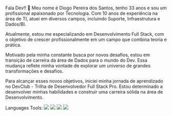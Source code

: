 Fala Dev!! :clap:
Meu nome é Diogo Pereira dos Santos, tenho 33 anos e sou um profissional apaixonado por Tecnologia. 
Com 10 anos de experiência na área de TI, atuei em diversos campos, incluindo Suporte, Infraestrutura e Dados/BI.

Atualmente, estou me especializando em Desenvolvimento Full Stack, com o objetivo de crescer profissionalmente em um campo que combina teoria e prática.

Motivado pela minha constante busca por novos desafios, estou em transição de carreira da área de Dados para o mundo do Dev. 
Essa mudança reflete minha vontade de explorar um universo de grandes transformações e desafios.

Para alcançar esses novos objetivos, iniciei minha jornada de aprendizado no DevClub - Trilha de Desenvolvedor Full Stack Pro. 
Estou determinado a desenvolver minhas habilidades e construir uma carreira sólida na área de Desenvolvimento.

Languages Tools:
<img src="https://img.shields.io/badge/HTML-239120?style=for-the-badge&logo=html5&logoColor=white">
<img src="https://img.shields.io/badge/Python-3776AB?style=for-the-badge&logo=python&logoColor=white">
<img src="https://img.shields.io/badge/CSS-239120?&style=for-the-badge&logo=css3&logoColor=white">
<img src="https://img.shields.io/badge/JavaScript-F7DF1E?style=for-the-badge&logo=javascript&logoColor=black">
